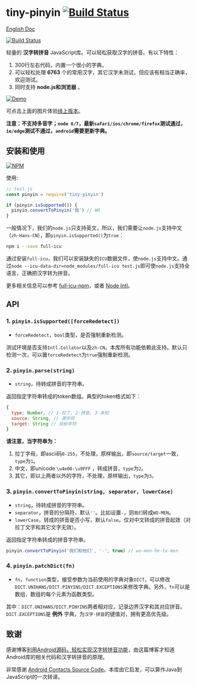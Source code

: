 # tiny-pinyin [![Build Status](https://travis-ci.org/creeperyang/pinyin.svg?branch=master)](https://travis-ci.org/creeperyang/pinyin)

[English Doc](./README_EN.md)

[![Build Status](https://saucelabs.com/browser-matrix/creeperyang.svg)](https://saucelabs.com/beta/builds/8f2adabb0c47479fbcf50d1bbcdf8ecb)

轻量的 **汉字转拼音** JavaScript库。可以轻松获取汉字的拼音。有以下特性：

1. 300行左右代码，内置一个很小的字典。
2. 可以轻松处理 **6763** 个的常用汉字，其它汉字未测试，但应该有相当正确率，欢迎测试。
3. 同时支持 **node.js和浏览器** 。

[![Demo](https://cloud.githubusercontent.com/assets/8046480/25986097/a86896c2-3720-11e7-9bfe-17285f8005f0.png)](https://creeperyang.github.io/pinyin/)

可点击上面的图片体验[线上版本](https://creeperyang.github.io/pinyin/)。

**注意：不支持多音字；`node 6/7`，最新`safari/ios/chrome/firefox`测试通过，`ie/edge`测试不通过，`android`需要更新字典。**

## 安装和使用

[![NPM](https://nodei.co/npm/tiny-pinyin.png?compact=true)](https://nodei.co/npm/tiny-pinyin/)

使用:

```js
// test.js
const pinyin = require('tiny-pinyin')

if (pinyin.isSupported()) {
  pinyin.convertToPinyin('我') // WO
}
```

一般情况下，我们的`node.js`只支持英文，所以，我们需要让`node.js`支持中文（`zh-Hans-CN`），即`pinyin.isSupported()`为`true`：

```bash
npm i --save full-icu
```

通过安装`full-icu`，我们可以安装缺失的`ICU`数据文件，使`node.js`支持中文。通过`node --icu-data-dir=node_modules/full-icu test.js`即可使`node.js`支持全语言，正确把汉字转为拼音。

更多相关信息可以参考 [full-icu-npm](https://github.com/unicode-org/full-icu-npm)，或者 [Node Intl](https://github.com/nodejs/node/wiki/Intl)。

## API

### 1. `pinyin.isSupported([forceRedetect])`

- `forceRedetect`，`bool`类型，是否强制重新检测。

测试环境是否支持`Intl.Collator`以及`zh-CN`。本库所有功能依赖此支持。默认只检测一次，可以置`forceRedetect`为`true`强制重新检测。

### 2. `pinyin.parse(string)`

- `string`，待转成拼音的字符串。

返回指定字符串转成的token数组。典型的token格式如下：

```js
{
  type: Number, // 1-拉丁, 2-拼音, 3-未知
  source: String, // 源字符
  target: String // 目标字符
}
```

**请注意，当字符串为：**

1. 拉丁字母，即ascii码`0-255`，不处理，原样输出，即`source/target`一致，`type`为`1`。
2. 中文，即unicode `\u4e00-\u9FFF` ，转成拼音，`type`为`2`。
3. 其它，即以上两者以外的字符，不处理，原样输出，`type`为`3`。

### 3. `pinyin.convertToPinyin(string, separator, lowerCase)`

- `string`，待转成拼音的字符串。
- `separator`，拼音的分隔符，默认`''`。比如设置`-`，则`我们`转成`WO-MEN`。
- `lowerCase`，转成的拼音是否小写，默认`false`。仅对中文转成的拼音起效（对拉丁文字和其它文字无效）。

返回指定字符串转成的拼音字符串。

```js
pinyin.convertToPinyin('我们和他们', '-', true) // wo-men-he-ta-men
```

### 4. `pinyin.patchDict(fn)`

- `fn`，`function`类型，接受参数为当前使用的字典对象`DICT`，可以修改`DICT.UNIHANS/DICT.PINYINS/DICT.EXCEPTIONS`来修改字典。另外，`fn`可以是数组，数组的每个元素为函数类型。

其中：`DICT.UNIHANS/DICT.PINYINS`两者相对应，记录边界汉字和其对应拼音。`DICT.EXCEPTIONS`是 **例外** 字典，为`汉字-拼音`的键值对，拥有更高优先级。

## 致谢

感谢博客[利用Android源码，轻松实现汉字转拼音功能](http://blog.coderclock.com/2017/04/04/android/2017-04-04/)，由这篇博客才知道Android库的相关代码和汉字转拼音的原理。

非常感谢 [Android Contacts Source Code](https://android.googlesource.com/platform/packages/providers/ContactsProvider/+/0c49720fb3d58e346739c2ccd56ed2b739249e07/src/com/android/providers/contacts/HanziToPinyin.java)。本库由它启发，可以算作Java到JavaScript的一次转译。
